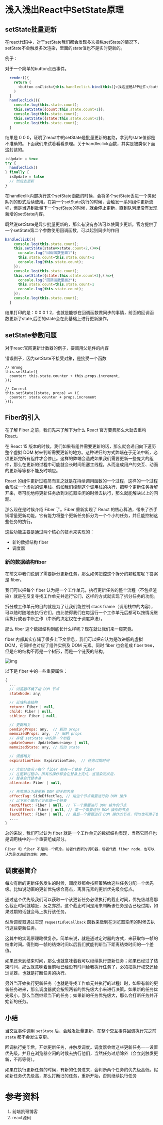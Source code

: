 #  浅入浅出React中SetState原理

## setState批量更新

在react代码中，对于setState我们都会发现多次操纵setState的情况下，setState不会触发多次渲染，里面的state值也不是实时更新的。

例子：

对于一个简单的button点击事件。

```javascript
  render(){
    return (
      <button onClick={this.handleclick.bind(this)}>我这里是APP组件</button>
    )
  }
  handleclick(){
    console.log(this.state.count);
    this.setState({count:this.state.count+1});
    console.log(this.state.count);
    this.setState({state:this.state.count+2});
    console.log(this.state.count);
  }
```

结果是 0 0 0，证明了react中的setState是批量更新的套路，拿到的state值都是不准确的。下面我们来试着看看原理。关于handleclick函数，其实是被类似下面这封装的。

```js
isUpdate = true
try {
  handleClick()
} finally {
  isUpdate = false
  // 然后去更新
}
```

在handleclik内部执行这个setState函数的时候，会将多个setState丢进一个类似队列的形式后续使用。在第一个setState执行的时候，会触发一系列组件更新流程，但是当遇到批量下一个setState的时候，就会停止更新，直到队列里没有发现新增的setState内容。

既然说setState是异步批量更新的，那么有没有办法可以使同步更新。官方提供了一个setState第二个参数使用回调函数，可以起到同步的作用

```js
handleclick(){
    console.log(this.state.count);
    this.setState(state=>state.count+2,()=>{
      console.log("回调函数里面1");
      this.state.count=this.state.count+1
      console.log(this.state.count);
    });
    console.log(this.state.count);
    this.setState({state:this.state.count+3},()=>{
      console.log("回调函数里面2");
      this.state.count=this.state.count+1
      console.log(this.state.count);
    });
    console.log(this.state.count);
  }
```

结果打印的是：0 0 0 1 2，也就是能够在回调函数做同步的事情，前面的回调函数更新了state,后面的state会在此基础上进行更新操作。

## setState参数问题

对于react官网更新计数器的例子，要调用父组件的内容

错误例子，因为setState不接受对象，是接受一个函数

```
// Wrong
this.setState({
  counter: this.state.counter + this.props.increment,
});
```

```
// Correct
this.setState((state, props) => ({
  counter: state.counter + props.increment
}));
```

## Fiber的引入

在了解 Fiber 之前，我们先来了解下为什么 React 官方要费那么大劲去重构 React。

在 React 15 版本的时候，我们如果有组件需要更新的话，那么就会递归向下遍历整个虚拟 DOM 树来判断需要更新的地方。这种递归的方式弊端在于无法中断，必须更新完所有组件才会停止。这样的弊端会造成如果我们需要更新一些庞大的组件，那么在更新的过程中可能就会长时间阻塞主线程，从而造成用户的交互、动画的更新等等都不能及时响应。

React 的组件更新过程简而言之就是在持续调用函数的一个过程，这样的一个过程会形成一个虚拟的调用栈。假如我们控制这个调用栈的执行，把整个更新任务拆解开来，尽可能地将更新任务放到浏览器空闲的时候去执行，那么就能解决以上的问题。

那么现在是时候介绍 Fiber 了。Fiber 重新实现了 React 的核心算法，带来了杀手锏增量更新功能。它有能力将整个更新任务拆分为一个个小的任务，并且能控制这些任务的执行。

这些功能主要是通过两个核心的技术来实现的：

- 新的数据结构 fiber
- 调度器

### 新的数据结构fiber

在前文中我们说到了需要拆分更新任务，那么如何把控这个拆分的颗粒度呢？答案是 fiber。

我们可以把每个 fiber 认为是一个工作单元，执行更新任务的整个流程（不包括渲染）就是在反复寻找工作单元并运行它们，这样的方式就实现了拆分任务的功能。

拆分成工作单元的目的就是为了让我们能控制 stack frame（调用栈中的内容），可以随时随地去执行它们。由此使得我们在每运行一个工作单元后都可以按情况继续执行或者中断工作（中断的决定权在于调度算法）。

那么 fiber 这个数据结构到底长什么样呢？现在就让我们来一窥究竟。

fiber 内部其实存储了很多上下文信息，我们可以把它认为是改进版的虚拟 DOM，它同样也对应了组件实例及 DOM 元素。同时 fiber 也会组成 fiber tree，但是它的结构不再是一个树形，而是一个链表的结构。

![img](https://user-gold-cdn.xitu.io/2019/7/21/16c14ea212e58566?w=345&h=392&f=png&s=52125)

以下是 fiber 中的一些重要属性：

```js
{
  ...
  // 浏览器环境下指 DOM 节点
  stateNode: any,

  // 形成列表结构
  return: Fiber | null,
  child: Fiber | null,
  sibling: Fiber | null,

  // 更新相关
  pendingProps: any,  // 新的 props
  memoizedProps: any,  // 旧的 props
  // 存储 setState 中的第一个参数
  updateQueue: UpdateQueue<any> | null,
  memoizedState: any, // 旧的 state

  // 调度相关
  expirationTime: ExpirationTime,  // 任务过期时间

  // 大部分情况下每个 fiber 都有一个替身 fiber
  // 在更新过程中，所有的操作都会在替身上完成，当渲染完成后，
  // 替身会代替本身
  alternate: Fiber | null,

  // 先简单认为是更新 DOM 相关的内容
  effectTag: SideEffectTag, // 指这个节点需要进行的 DOM 操作
  // 以下三个属性也会形成一个链表
  nextEffect: Fiber | null, // 下一个需要进行 DOM 操作的节点
  firstEffect: Fiber | null, // 第一个需要进行 DOM 操作的节点
  lastEffect: Fiber | null, // 最后一个需要进行 DOM 操作的节点，同时也可用于恢复任务
  ....
}
```

总的来说，我们可以认为 fiber 就是一个工作单元的数据结构表现，当然它同样也是调用栈中的一个重要组成部分。

```text
Fiber 和 fiber 不是同一个概念。前者代表新的调和器，后者代表 fiber node，也可以认为是改进后的虚拟 DOM。
```

## 调度器简介

每次有新的更新任务发生的时候，调度器都会按照策略给这些任务分配一个优先级。比如说动画的更新优先级会高点，离屏元素的更新优先级会低点。

通过这个优先级我们可以获取一个该更新任务必须执行的截止时间，优先级越高那么截止时间就越近，反之亦然。这个截止时间是用来判断该任务是否已经过期，如果过期的话就会马上执行该任务。

然后调度器通过实现 `requestIdleCallback` 函数来做到在浏览器空闲的时候去执行这些更新任务。

这其中的实现原理略微复杂。简单来说，就是通过定时器的方式，来获取每一帧的结束时间。得到每一帧的结束时间以后我们就能判断当下距离结束时间的一个差值。

如果还未到结束时间，那么也就意味着我可以继续执行更新任务；如果已经过了结束时间，那么就意味着当前帧已经没有时间给我执行任务了，必须把执行权交还给浏览器，也就是打断任务的执行。

另外当开始执行更新任务（也就是寻找工作单元并执行的过程）时，如果有新的更新任务进来，那么调度器就会按照两者的优先级大小来进行决策。如果新的任务优先级小，那么当然继续当下的任务；如果新的任务优先级大，那么会打断任务并开始新的任务。

## 小结

 当交互事件调用 `setState` 后，会触发批量更新，在整个交互事件回调执行完之前 `state` 都不会发生变更。

回调执行完毕后，开始更新任务，并触发调度。调度器会给这些更新任务一一设置优先级，并且在浏览器空闲的时候去执行他们，当然任务过期除外（会立刻触发更新，不再等待）。

如果在执行更新任务的时候，有新的任务进来，会判断两个任务的优先级高低。假如新任务优先级高，那么打断旧的任务，重新开始，否则继续执行任务

# 参考资料

1. 前端凯哥博客
2. react源码